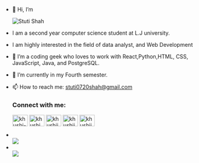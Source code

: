
<body>
  <ul type="disc">
    
  <li><p>👋 Hi, I’m </p></li>
   <img alt="Stuti Shah" src="https://readme-typing-svg.herokuapp.com/?lines=Stuti+Shah;2nd+CSE+Student&font=Fira%20Code&width=440&height=45&color=68C3D4&vCenter=true&size=21"></a>
</h3>
  <li><p>I am a second year computer science student at L.J university.</p> </li>
  <li><p>I am highly interested in the field of data analyst, and Web Development</p></li>
  <li><p>👀 I’m a coding geek who loves to work with  React,Python,HTML, CSS, JavaScript, Java, and PostgreSQL.</p></li>
  <li><p>🌱 I’m currently in my Fourth semester.</p></li>
  <li><p>📫 How to reach me: <a href="stuti0720shah@gmail.com">stuti0720shah@gmail.com</a></p></li>
  <h3 align="left">Connect with me:</h3>
<p align="left">
<a href="https://linkedin.com/in/khushi-shah-462343259" target="blank"><img align="center" src="https://raw.githubusercontent.com/rahuldkjain/github-profile-readme-generator/master/src/images/icons/Social/linked-in-alt.svg" alt="khushi-shah-462343259" height="30" width="40" /></a>
<a href="https://www.codechef.com/users/khushi_224" target="blank"><img align="center" src="https://cdn.jsdelivr.net/npm/simple-icons@3.1.0/icons/codechef.svg" alt="khushi_224" height="30" width="40" /></a>
<a href="https://www.hackerrank.com/khushijayeshshah" target="blank"><img align="center" src="https://raw.githubusercontent.com/rahuldkjain/github-profile-readme-generator/master/src/images/icons/Social/hackerrank.svg" alt="khushijayeshshah" height="30" width="40" /></a>
<a href="https://www.leetcode.com/khushii_01" target="blank"><img align="center" src="https://raw.githubusercontent.com/rahuldkjain/github-profile-readme-generator/master/src/images/icons/Social/leet-code.svg" alt="khushii_01" height="30" width="40" /></a>
<a href="https://auth.geeksforgeeks.org/user/khushijayndnu" target="blank"><img align="center" src="https://raw.githubusercontent.com/rahuldkjain/github-profile-readme-generator/master/src/images/icons/Social/geeks-for-geeks.svg" alt="khushijayndnu" height="30" width="40" /></a>
</p>

  
  <li></li>
    <div align="left">
      <img src="https://github-readme-stats.vercel.app/api?username=stuti2011shah&theme=highcontrast&show_icons=true&count_private=true" />
    
  </div>
  <li></li>  
  <div align="left">
      <img src="https://github-readme-stats.vercel.app/api/top-langs/?username=stuti2011shah&langs_count=30&layout=compact&hide_border=true" />
  </div>

  </ul>
</body>
<!---
stuti2011shah is a ✨ special ✨ repository because its `README.md` (this file) appears on your GitHub profile.
You can click the Preview link to take a look at your changes.
--->
